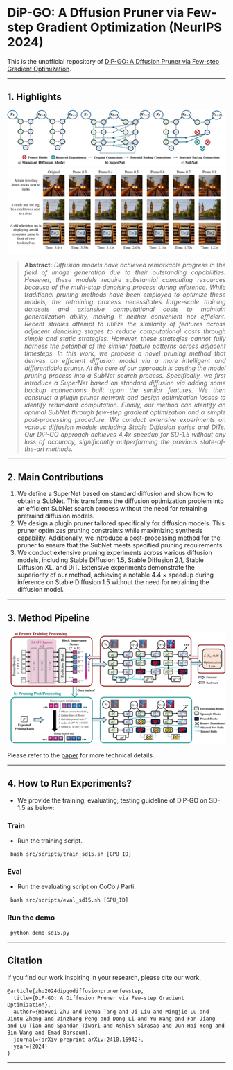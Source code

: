 # DiP-GO: A Dffusion Pruner via Few-step Gradient Optimization (NeurIPS 2024)
This is the unofficial repository of  [DiP-GO: A Dffusion Pruner via Few-step Gradient Optimization](https://arxiv.org/abs/2410.16942).

<hr />

## 1. Highlights

![intro figure](figure/supernet.jpg)
![main figure](figure/visualizations.jpg)

> **<p align="justify"> Abstract:** *Diffusion models have achieved remarkable progress in the field of image generation due to their outstanding capabilities. However, these models require substantial computing resources because of the multi-step denoising process during inference. While traditional pruning methods have been employed to optimize these models, the retraining process necessitates large-scale training datasets and extensive computational costs to maintain generalization ability, making it neither convenient nor efficient. Recent studies attempt to utilize the similarity of features across adjacent denoising stages to reduce computational costs through simple and static strategies. However, these strategies cannot fully harness the potential of the similar feature patterns across adjacent timesteps. In this work, we propose a novel pruning method that derives an efficient diffusion model via a more intelligent and differentiable pruner. At the core of our approach is casting the model pruning process into a SubNet search process. Specifically, we first introduce a SuperNet based on standard diffusion via adding some backup connections built upon the similar features. We then construct a plugin pruner network and design optimization losses to identify redundant computation. Finally, our method can identify an optimal SubNet through few-step gradient optimization and a simple post-processing procedure.
We conduct extensive experiments on various diffusion models including Stable Diffusion series and DiTs. Our DiP-GO approach achieves 4.4x speedup for SD-1.5 without any loss of accuracy, significantly outperforming the previous state-of-the-art methods.* </p>

<hr />

## 2. Main Contributions
1) We define a SuperNet based on standard diffusion and show how to obtain a SubNet. This transforms the diffusion optimization problem into an efficient SubNet search process without the need for retraining pretraind diffusion models.
2) We design a plugin pruner tailored specifically for diffusion models. This pruner optimizes pruning constraints while maximizing synthesis capability. Additionally, we introduce a post-processing method for the pruner to ensure that the SubNet meets specified pruning requirements.
3) We conduct extensive pruning experiments across various diffusion models, including Stable Diffusion 1.5, Stable Diffusion 2.1, Stable Diffusion XL, and DiT. Extensive experiments demonstrate the superiority of our method, achieving a notable 4.4 $\times$ speedup during inference on Stable Diffusion 1.5 without the need for retraining the diffusion model.

<hr />

## 3. Method Pipeline

![main figure](figure/overview.jpg)

Please refer to the [paper](https://arxiv.org/abs/2410.16942) for more technical details.

<hr />

## 4. How to Run Experiments?
* We provide the training, evaluating, testing guideline of DiP-GO on SD-1.5 as below:
### Train
* Run the training script.
```
 bash src/scripts/train_sd15.sh [GPU_ID]
```

### Eval
* Run the evaluating script on CoCo / Parti.
```
 bash src/scripts/eval_sd15.sh [GPU_ID]
```

### Run the demo
```
 python demo_sd15.py
```
<hr />

## Citation

If you find our work inspiring in your research, please cite our work.

```
@article{zhu2024dipgodiffusionprunerfewstep,
  title={DiP-GO: A Diffusion Pruner via Few-step Gradient Optimization},
  author={Haowei Zhu and Dehua Tang and Ji Liu and Mingjie Lu and Jintu Zheng and Jinzhang Peng and Dong Li and Yu Wang and Fan Jiang and Lu Tian and Spandan Tiwari and Ashish Sirasao and Jun-Hai Yong and Bin Wang and Emad Barsoum},
  journal={arXiv preprint arXiv:2410.16942},
  year={2024}
}
```

<hr />
